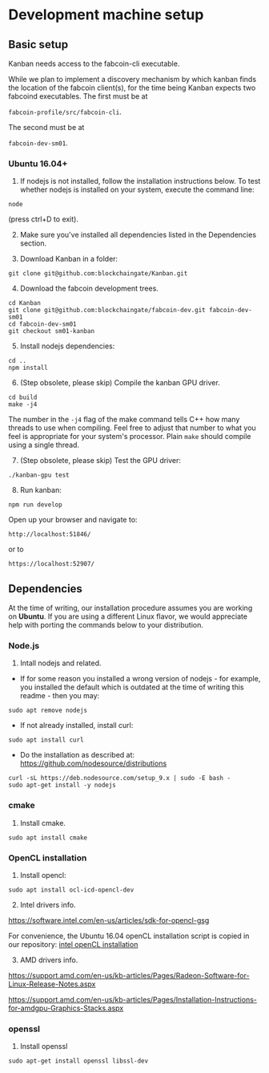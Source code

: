 # Development machine setup


## Basic setup
Kanban needs access to the fabcoin-cli executable. 

While we plan to implement a discovery mechanism by which kanban finds the location of the fabcoin client(s),
for the time being Kanban expects two fabcoind executables. The first must be at 

```fabcoin-profile/src/fabcoin-cli```.

The second must be at 

```fabcoin-dev-sm01```.

### Ubuntu 16.04+

1. If nodejs is not installed, follow the installation instructions below. To test whether nodejs is installed on your system, execute the command line:

```
node
```

(press ctrl+D to exit).

2. Make sure you've installed all dependencies listed in the Dependencies section.



3. Download Kanban in a folder:
```
git clone git@github.com:blockchaingate/Kanban.git
```

4. Download the fabcoin development trees.
```
cd Kanban
git clone git@github.com:blockchaingate/fabcoin-dev.git fabcoin-dev-sm01
cd fabcoin-dev-sm01
git checkout sm01-kanban
```


5. Install nodejs dependencies:

```
cd ..
npm install 
``` 

6. (Step obsolete, please skip) Compile the kanban GPU driver. 

```
cd build
make -j4
```

The number in the ``-j4`` flag of the make command tells C++ how many threads to use when compiling. Feel free to adjust 
that number to what you feel is appropriate for your system's processor. Plain ``make`` should compile using a single thread.

7. (Step obsolete, please skip) Test the GPU driver:

```
./kanban-gpu test
```
8. Run kanban:

```
npm run develop
```

Open up your browser and navigate to:

```
http://localhost:51846/
```
or to

```
https://localhost:52907/
```

## Dependencies


At the time of writing, our installation procedure assumes you are working on **Ubuntu**. 
If you are using a different Linux flavor, we would appreciate help with porting 
the commands below to your distribution.

### Node.js

1. Intall nodejs and related.

  - If for some reason you installed a wrong version of nodejs - for example, you installed the default which 
is outdated at the time of writing this readme - then you may:
```
sudo apt remove nodejs
```

  - If not already installed, install curl:

```
sudo apt install curl
```

  - Do the installation as described at:
https://github.com/nodesource/distributions

```
curl -sL https://deb.nodesource.com/setup_9.x | sudo -E bash -
sudo apt-get install -y nodejs
```

### cmake
1. Install cmake.
```
sudo apt install cmake
```



### OpenCL installation

1. Install opencl:

```
sudo apt install ocl-icd-opencl-dev
```
2. Intel drivers info.

https://software.intel.com/en-us/articles/sdk-for-opencl-gsg 

For convenience, the Ubuntu 16.04 openCL installation script is copied in our repository: [intel openCL installation](miscellaneous/INTEL_Apr_18_install_OCL_driver2.sh)

3. AMD drivers info.

https://support.amd.com/en-us/kb-articles/Pages/Radeon-Software-for-Linux-Release-Notes.aspx

https://support.amd.com/en-us/kb-articles/Pages/Installation-Instructions-for-amdgpu-Graphics-Stacks.aspx


### openssl 
1. Install openssl
```
sudo apt-get install openssl libssl-dev
```



